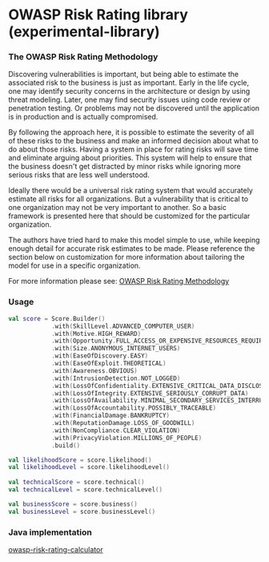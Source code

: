# OWASP Risk Rating library (experimental-library)

### The OWASP Risk Rating Methodology
Discovering vulnerabilities is important, but being able to estimate the associated risk to the business is just as important. Early in the life cycle, one may identify security concerns in the architecture or design by using threat modeling. Later, one may find security issues using code review or penetration testing. Or problems may not be discovered until the application is in production and is actually compromised.

By following the approach here, it is possible to estimate the severity of all of these risks to the business and make an informed decision about what to do about those risks. Having a system in place for rating risks will save time and eliminate arguing about priorities. This system will help to ensure that the business doesn't get distracted by minor risks while ignoring more serious risks that are less well understood.

Ideally there would be a universal risk rating system that would accurately estimate all risks for all organizations. But a vulnerability that is critical to one organization may not be very important to another. So a basic framework is presented here that should be customized for the particular organization.

The authors have tried hard to make this model simple to use, while keeping enough detail for accurate risk estimates to be made. Please reference the section below on customization for more information about tailoring the model for use in a specific organization.

For more information please see: [OWASP Risk Rating Methodology](https://wiki.owasp.org/index.php/OWASP_Risk_Rating_Methodology)

### Usage

```kotlin
val score = Score.Builder()
            .with(SkillLevel.ADVANCED_COMPUTER_USER)
            .with(Motive.HIGH_REWARD)
            .with(Opportunity.FULL_ACCESS_OR_EXPENSIVE_RESOURCES_REQUIRED)
            .with(Size.ANONYMOUS_INTERNET_USERS)
            .with(EaseOfDiscovery.EASY)
            .with(EaseOfExploit.THEORETICAL)
            .with(Awareness.OBVIOUS)
            .with(IntrusionDetection.NOT_LOGGED)
            .with(LossOfConfidentiality.EXTENSIVE_CRITICAL_DATA_DISCLOSED)
            .with(LossOfIntegrity.EXTENSIVE_SERIOUSLY_CORRUPT_DATA)
            .with(LossOfAvailability.MINIMAL_SECONDARY_SERVICES_INTERRUPTED)
            .with(LossOfAccountability.POSSIBLY_TRACEABLE)
            .with(FinancialDamage.BANKRUPTCY)
            .with(ReputationDamage.LOSS_OF_GOODWILL)
            .with(NonCompliance.CLEAR_VIOLATION)
            .with(PrivacyViolation.MILLIONS_OF_PEOPLE)
            .build()

val likelihoodScore = score.likelihood()
val likelihoodLevel = score.likelihoodLevel()
        
val technicalScore = score.technical()
val technicalLevel = score.technicalLevel()

val businessScore = score.business()
val businessLevel = score.businessLevel()
```

### Java implementation
[owasp-risk-rating-calculator](https://github.com/stevespringett/owasp-risk-rating-calculator)
